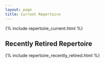 ```yaml
---
layout: page
title: Current Repertoire
---
```


{% include repertoire_current.html %}

## Recently Retired Repertoire

{% include repertoire_recently_retired.html %}
